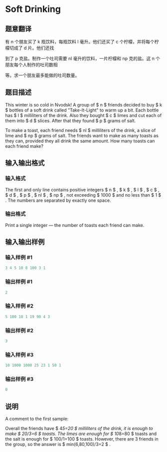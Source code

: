 # Soft Drinking

## 题意翻译

有 n 个朋友买了 k 瓶饮料，每瓶饮料 l 毫升。他们还买了 c 个柠檬，并将每个柠檬切成了 d 片。他们还找

到了 p 克盐。制作一个吐司需要 nl 毫升的饮料，一片柠檬和 np 克的盐。这 n 个朋友每个人制作的吐司数相

等。求一个朋友最多能做的吐司数量。

## 题目描述

This winter is so cold in Nvodsk! A group of $ n $ friends decided to buy $ k $ bottles of a soft drink called "Take-It-Light" to warm up a bit. Each bottle has $ l $ milliliters of the drink. Also they bought $ c $ limes and cut each of them into $ d $ slices. After that they found $ p $ grams of salt.

To make a toast, each friend needs $ nl $ milliliters of the drink, a slice of lime and $ np $ grams of salt. The friends want to make as many toasts as they can, provided they all drink the same amount. How many toasts can each friend make?

## 输入输出格式

### 输入格式

The first and only line contains positive integers $ n $ , $ k $ , $ l $ , $ c $ , $ d $ , $ p $ , $ nl $ , $ np $ , not exceeding $ 1000 $ and no less than $ 1 $ . The numbers are separated by exactly one space.

### 输出格式

Print a single integer — the number of toasts each friend can make.

## 输入输出样例

### 输入样例 #1

```cpp
3 4 5 10 8 100 3 1

```
### 输出样例 #1

```cpp
2

```
### 输入样例 #2

```cpp
5 100 10 1 19 90 4 3

```
### 输出样例 #2

```cpp
3

```
### 输入样例 #3

```cpp
10 1000 1000 25 23 1 50 1

```
### 输出样例 #3

```cpp
0

```
## 说明

A comment to the first sample:

Overall the friends have $ 4*5=20 $ milliliters of the drink, it is enough to make $ 20/3=6 $ toasts. The limes are enough for $ 10*8=80 $ toasts and the salt is enough for $ 100/1=100 $ toasts. However, there are 3 friends in the group, so the answer is $ min(6,80,100)/3=2 $ .

